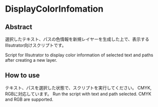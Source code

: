 # DisplayColorInfomation

## Abstract
選択したテキスト、パスの色情報を新規レイヤーを生成した上で、表示するIllsutrator向けスクリプトです。

Script for Illsutrator to display color information of selected text and paths after creating a new layer.


## How to use
テキスト、パスを選択した状態で、スクリプトを実行してください。
CMYK, RGBに対応しています。
Run the script with text and path selected.
CMYK and RGB are supported.
